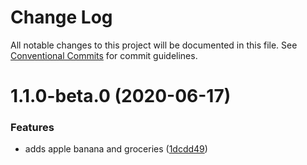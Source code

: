 # Change Log

All notable changes to this project will be documented in this file.
See [Conventional Commits](https://conventionalcommits.org) for commit guidelines.

# 1.1.0-beta.0 (2020-06-17)


### Features

* adds apple banana and groceries ([1dcdd49](https://github.com/nachiketmistry/monorepo-demo/commit/1dcdd49707205a9aac5bc17157c6abf7fc0ee68b))

